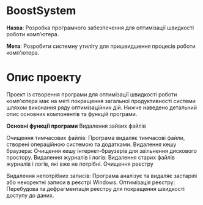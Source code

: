 # BoostSystem
**Назва**: Розробка програмного забезпечення для оптимізації швидкості роботи комп’ютера.

**Мета**: Розробити системну утиліту для пришвидшення процесів роботи комп'ютера.

# Опис проекту
Проект із створення програми для оптимізації швидкості роботи комп'ютера має на меті покращення загальної продуктивності системи шляхом виконання ряду оптимізаційних дій. Нижче наведено детальний опис основних компонентів та функцій програми.

**Основні функції програми**
 Видалення зайвих файлів

Очищення тимчасових файлів: Програма видаляє тимчасові файли, створені операційною системою та додатками.
Видалення кешу браузера: Очищення кешу інтернет-браузерів для звільнення дискового простору.
Видалення журналів і логів: Видалення старих файлів журналів і логів, які вже не потрібні.
Очищення реєстру

Видалення непотрібних записів: Програма аналізує та видаляє застарілі або некоректні записи в реєстрі Windows.
Оптимізація реєстру: Перебудова та дефрагментація реєстру для покращення швидкості доступу до даних.
